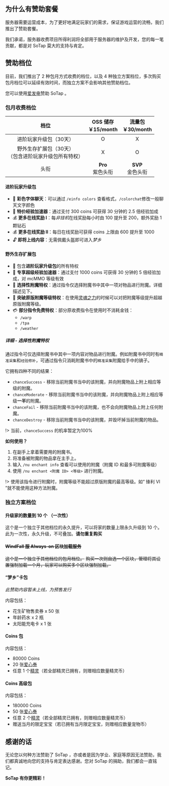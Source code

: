 ## 为什么有赞助套餐

服务器需要运营成本，为了更好地满足玩家们的需求，保证游戏运营的流畅，我们推出了赞助套餐。

我们承诺，服务器收费项目所得利润将全部用于服务器的维护及开发，您的每一笔贡献，都是对 SoTap 莫大的支持与肯定。

## 赞助档位

目前，我们推出了 2 种包月方式收费的档位，以及 4 种独立方案档位，多次购买包月档位可以延续有效时间，而独立方案不会影响其他赞助档位。

您可以使用[爱发电](https://afdian.net/@sotap)赞助 SoTap 。

### 包月收费档位

|                         **档位**                         | OSS 储存<br>**￥15/month** | 流量包<br>**￥30/month** |
| :------------------------------------------------------: | :-----------------------: | :---------------------: |
|                  进阶玩家升级包（30天）                  |             O             |            X            |
| 野外生存扩展包（30天）<br>（包含进阶玩家升级包所有特权） |             X             |            O            |
|                           头衔                           |   **Pro** <br>紫色头衔    |  **SVP** <br>金色头衔   |


#### 进阶玩家升级包

- 💬 **彩色字体聊天**：可以通过 `/einfo colors` 查看格式，`/colorchat`修改一般聊天文字颜色
- 💪 **特价经验加速器**：通过支付 300 coins 可获得 30 分钟的 2.5 倍经验加成
- 💰 **更多在线奖励 I**：每*非挂机*在线奖励每小时由 100 提升至 200，额外奖励 1 颗钻石
- 💰 **更多在线奖励 II**：每日在线奖励可获得 coins 上限由 600 提升至 1000
- 🔓 **即将上线内容**：无需佩戴头盔即可进入*梦乡*

#### 野外生存扩展包

- 🎁 包含**进阶玩家升级包**的所有特权
- 💪 **专享超级经验加速器**：通过支付 1000 coins 可获得 30 分钟的 5 倍经验加成，对 mcMMO 等级有效
- 📏 **选择性附魔特权**：通过指令仅选择附魔书中其中一项对物品进行附魔。详细描述见下。
- 📐 **突破原版附魔等级特权**：在使用[灵魂之力][1]的时候可以对把附魔等级提升超越原版附魔等级。
- 💳 **部分指令免费特权**：部分原收费指令在使用时不消耗金钱：
    - `/warp`
    - `/tpa`
    - `/weather`

##### 详细 - 选择性附魔特权

通过指令可仅选择附魔书中其中一项内容对物品进行附魔。例如附魔书中同时有`精准采集`和`经验修补`，可通过指令只消耗附魔书中的`精准采集`附魔给手中的镐子。

它拥有四种不同的结果：

- `chanceSuccess` - 移除当前附魔书当中的该附魔，并向附魔物品上附上相应等级的附魔。
- `chanceModerate` - 移除当前附魔书当中的该附魔，并向附魔物品上附上相应等级**一半**的附魔。
- `chanceFail` - 移除当前附魔书当中的该附魔，也不会向附魔物品上附上任何附魔。
- `chanceDestroy` - 移除当前附魔书当中的该附魔，并毁坏掉当前附魔的物品。

!> 当前，`chanceSuccess` 的机率暂定为100%

**如何使用？**

1. 在副手上拿着需要用的附魔书。
2. 将准备被附魔的物品拿在主手上。
3. 输入 `/nu enchant info` 查看可以使用的附魔（附魔 ID 和最多可附魔等级）
4. 使用 `/nu enchant <附魔 ID> <等级>` 进行附魔。

!> 使用该指令进行附魔时，附魔等级不能超过原版附魔的最高等级。如“ 锋利 VI ”就不能使用这种方法附魔。

### 独立方案档位

#### 升级家的数量到 10 个 （一次性）

这个是一个独立于其他档位的永久提升，可以将家的数量上限永久升级到 10 个。
此为一次性，永久升级，不可叠加。**请勿重复购买**

#### ~~WindFall 服 Always-on 区块加载服务~~

~~这个是一个独立于其他档位的包月档位。~~
~~购买一次则自选一个区块，管理将其设置强制加载一个月，玩家可以购买多个区块强制加载。~~

#### “梦乡”卡包

*此赞助内容暂未上线，为预售发行*

内容包括：

- 花生矿物售卖券 x 50 张
- 年龄药水 x 2 瓶
- 太阳能充电卡 x 1 张

#### Coins 包

内容包括：

- 80000 Coins
- 20 张[爱心券][2]
- 任意 1 个[精灵][3]（若全部精灵已拥有，则赠相应数量精灵币）

#### Coins 高级包

内容包括：

- 180000 Coins
- 50 张[爱心券][2]
- 任意 2 个[精灵][3]（若全部精灵已拥有，则赠相应数量精灵币）
- 赠送当月的限定宝宝（若已拥有当月限定宝宝，则赠相应数量宠物币）

## 感谢的话

无论您以何种方法赞助了 SoTap ，亦或者是因为学业、家庭等原因无法赞助，我们都真诚地向您的支持与肯定表达感谢。您对 SoTap 的捐助，我们都会一直铭记。

**SoTap 有你更精彩！**

[1]:/plugins/upgradeabletools.md
[2]:/Windfall/economy.md#爱心券
[3]:/plugins/sprite.md
